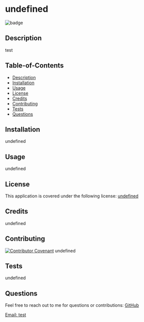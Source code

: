 # undefined

  ![badge](https://img.shields.io/badge/License-No%20License-blue)
  ## Description
  test
  
  ## Table-of-Contents
  * [Description](#description)
  * [Installation](#installation)
  * [Usage](#usage)
  * [License](#license)
  * [Credits](#credits)
  * [Contributing](#contributing)
  * [Tests](#tests)
  * [Questions](#questions) 

  ## Installation
  undefined

  ## Usage
  undefined

  ## License
  This application is covered under the following license: 
    [undefined](https://choosealicense.com/)
    

  ## Credits
   undefined

  ## Contributing
  [![Contributor Covenant](https://img.shields.io/badge/Contributor%20Covenant-2.1-4baaaa.svg)](code_of_conduct.md)
  undefined


  ## Tests
  undefined

  ## Questions
  Feel free to reach out to me for questions or contributions: 
  [GitHub](https://github.com/test)
  
  [Email: test](mailto:test)
